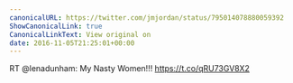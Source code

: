 ```yaml
---
canonicalURL: https://twitter.com/jmjordan/status/795014078880059392
ShowCanonicalLink: true
CanonicalLinkText: View original on
date: 2016-11-05T21:25:01+00:00
---
```

RT @lenadunham: My Nasty Women!!! https://t.co/qRU73GV8X2